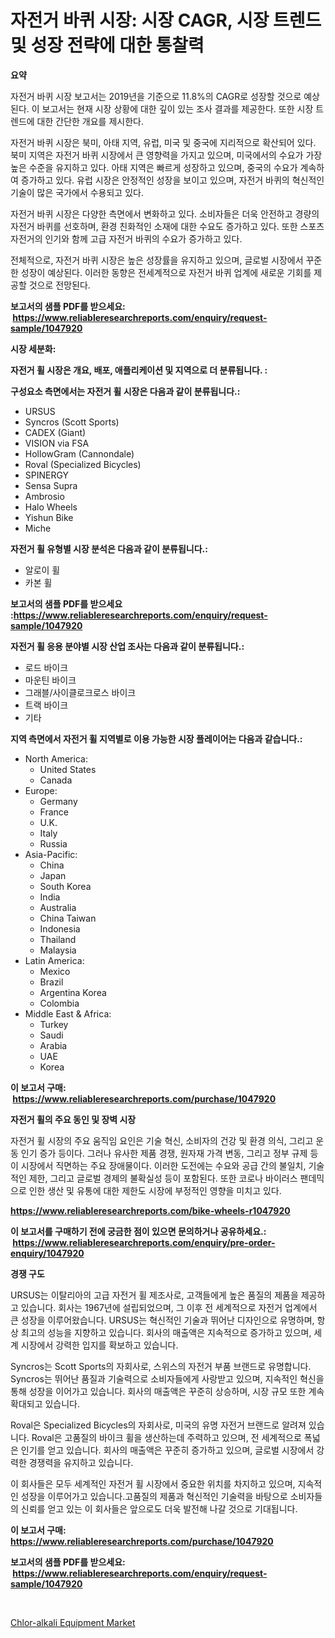 <p><h1>자전거 바퀴 시장: 시장 CAGR, 시장 트렌드 및 성장 전략에 대한 통찰력</h1></p><p><strong>요약</strong></p>
<p><p>자전거 바퀴 시장 보고서는 2019년을 기준으로 11.8%의 CAGR로 성장할 것으로 예상된다. 이 보고서는 현재 시장 상황에 대한 깊이 있는 조사 결과를 제공한다. 또한 시장 트렌드에 대한 간단한 개요를 제시한다.</p><p>자전거 바퀴 시장은 북미, 아태 지역, 유럽, 미국 및 중국에 지리적으로 확산되어 있다. 북미 지역은 자전거 바퀴 시장에서 큰 영향력을 가지고 있으며, 미국에서의 수요가 가장 높은 수준을 유지하고 있다. 아태 지역은 빠르게 성장하고 있으며, 중국의 수요가 계속하여 증가하고 있다. 유럽 시장은 안정적인 성장을 보이고 있으며, 자전거 바퀴의 혁신적인 기술이 많은 국가에서 수용되고 있다.</p><p>자전거 바퀴 시장은 다양한 측면에서 변화하고 있다. 소비자들은 더욱 안전하고 경량의 자전거 바퀴를 선호하며, 환경 친화적인 소재에 대한 수요도 증가하고 있다. 또한 스포츠 자전거의 인기와 함께 고급 자전거 바퀴의 수요가 증가하고 있다.</p><p>전체적으로, 자전거 바퀴 시장은 높은 성장률을 유지하고 있으며, 글로벌 시장에서 꾸준한 성장이 예상된다. 이러한 동향은 전세계적으로 자전거 바퀴 업계에 새로운 기회를 제공할 것으로 전망된다.</p></p>
<p><strong>보고서의 샘플 PDF를 받으세요: &nbsp;<a href="https://www.reliableresearchreports.com/enquiry/request-sample/1047920">https://www.reliableresearchreports.com/enquiry/request-sample/1047920</a></strong></p>
<p><strong>시장 세분화:</strong></p>
<p><strong> 자전거 휠 시장은 개요, 배포, 애플리케이션 및 지역으로 더 분류됩니다. :</strong></p>
<p><strong>구성요소 측면에서는 자전거 휠 시장은 다음과 같이 분류됩니다.:</strong></p>
<p><ul><li>URSUS</li><li>Syncros (Scott Sports)</li><li>CADEX (Giant)</li><li>VISION via FSA</li><li>HollowGram (Cannondale)</li><li>Roval (Specialized Bicycles)</li><li>SPINERGY</li><li>Sensa Supra</li><li>Ambrosio</li><li>Halo Wheels</li><li>Yishun Bike</li><li>Miche</li></ul></p>
<p><strong> 자전거 휠 유형별 시장 분석은 다음과 같이 분류됩니다.:</strong></p>
<p><ul><li>알로이 휠</li><li>카본 휠</li></ul></p>
<p><strong>보고서의 샘플 PDF를 받으세요 :<a href="https://www.reliableresearchreports.com/enquiry/request-sample/1047920">https://www.reliableresearchreports.com/enquiry/request-sample/1047920</a></strong></p>
<p><strong> 자전거 휠 응용 분야별 시장 산업 조사는 다음과 같이 분류됩니다.:</strong></p>
<p><ul><li>로드 바이크</li><li>마운틴 바이크</li><li>그래블/사이클로크로스 바이크</li><li>트랙 바이크</li><li>기타</li></ul></p>
<p><strong>지역 측면에서 자전거 휠 지역별로 이용 가능한 시장 플레이어는 다음과 같습니다.:</strong></p>
<p><ul>
    <li>
        North America:
        <ul>
            <li>United States</li>
            <li>Canada</li>
        </ul>
    </li>
    <li>
        Europe:
        <ul>
            <li>Germany</li>
            <li>France</li>
            <li>U.K.</li>
            <li>Italy</li>
            <li>Russia</li>
        </ul>
    </li>
    <li>
        Asia-Pacific:
        <ul>
            <li>China</li>
            <li>Japan</li>
            <li>South Korea</li>
            <li>India</li>
            <li>Australia</li>
            <li>China Taiwan</li>
            <li>Indonesia</li>
            <li>Thailand</li>
            <li>Malaysia</li>
        </ul>
    </li>
    <li>
        Latin America:
        <ul>
            <li>Mexico</li>
            <li>Brazil</li>
            <li>Argentina Korea</li>
            <li>Colombia</li>
        </ul>
    </li>
    <li>
        Middle East & Africa:
        <ul>
            <li>Turkey</li>
            <li>Saudi</li>
            <li>Arabia</li>
            <li>UAE</li>
            <li>Korea</li>
        </ul>
    </li>
    </ul></p>
<p><strong>이 보고서 구매: &nbsp;<a href="https://www.reliableresearchreports.com/purchase/1047920">https://www.reliableresearchreports.com/purchase/1047920</a></strong></p>
<p><strong>자전거 휠의 주요 동인 및 장벽 시장</strong></p>
<p><p>자전거 휠 시장의 주요 움직임 요인은 기술 혁신, 소비자의 건강 및 환경 의식, 그리고 운동 인기 증가 등이다. 그러나 유사한 제품 경쟁, 원자재 가격 변동, 그리고 정부 규제 등이 시장에서 직면하는 주요 장애물이다. 이러한 도전에는 수요와 공급 간의 불일치, 기술적인 제한, 그리고 글로벌 경제의 불확실성 등이 포함된다. 또한 코로나 바이러스 팬데믹으로 인한 생산 및 유통에 대한 제한도 시장에 부정적인 영향을 미치고 있다.</p></p>
<p><strong><a href="https://www.reliableresearchreports.com/bike-wheels-r1047920">https://www.reliableresearchreports.com/bike-wheels-r1047920</a></strong></p>
<p><strong>이 보고서를 구매하기 전에 궁금한 점이 있으면 문의하거나 공유하세요.: &nbsp;<a href="https://www.reliableresearchreports.com/enquiry/pre-order-enquiry/1047920">https://www.reliableresearchreports.com/enquiry/pre-order-enquiry/1047920</a></strong></p>
<p><strong>경쟁 구도</strong></p>
<p><p>URSUS는 이탈리아의 고급 자전거 휠 제조사로, 고객들에게 높은 품질의 제품을 제공하고 있습니다. 회사는 1967년에 설립되었으며, 그 이후 전 세계적으로 자전거 업계에서 큰 성장을 이루어왔습니다. URSUS는 혁신적인 기술과 뛰어난 디자인으로 유명하며, 항상 최고의 성능을 지향하고 있습니다. 회사의 매출액은 지속적으로 증가하고 있으며, 세계 시장에서 강력한 입지를 확보하고 있습니다.</p><p>Syncros는 Scott Sports의 자회사로, 스위스의 자전거 부품 브랜드로 유명합니다. Syncros는 뛰어난 품질과 기술력으로 소비자들에게 사랑받고 있으며, 지속적인 혁신을 통해 성장을 이어가고 있습니다. 회사의 매출액은 꾸준히 상승하며, 시장 규모 또한 계속 확대되고 있습니다.</p><p>Roval은 Specialized Bicycles의 자회사로, 미국의 유명 자전거 브랜드로 알려져 있습니다. Roval은 고품질의 바이크 휠을 생산하는데 주력하고 있으며, 전 세계적으로 폭넓은 인기를 얻고 있습니다. 회사의 매출액은 꾸준히 증가하고 있으며, 글로벌 시장에서 강력한 경쟁력을 유지하고 있습니다.</p><p>이 회사들은 모두 세계적인 자전거 휠 시장에서 중요한 위치를 차지하고 있으며, 지속적인 성장을 이루어가고 있습니다.고품질의 제품과 혁신적인 기술력을 바탕으로 소비자들의 신뢰를 얻고 있는 이 회사들은 앞으로도 더욱 발전해 나갈 것으로 기대됩니다.</p></p>
<p><strong>이 보고서 구매: &nbsp; <a href="https://www.reliableresearchreports.com/purchase/1047920">https://www.reliableresearchreports.com/purchase/1047920</a></strong></p>
<p><strong>보고서의 샘플 PDF를 받으세요: &nbsp;<a href="https://www.reliableresearchreports.com/enquiry/request-sample/1047920">https://www.reliableresearchreports.com/enquiry/request-sample/1047920</a></strong><strong></strong></p>
<p>&nbsp;</p>
<p><p><a href="https://github.com/WillieWoodard/Market-Research-Report-List-4/blob/main/chlor-alkali-equipment-market.md">Chlor-alkali Equipment Market</a></p></p>